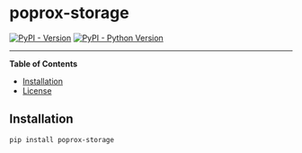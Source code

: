 # poprox-storage

[![PyPI - Version](https://img.shields.io/pypi/v/poprox-storage.svg)](https://pypi.org/project/poprox-storage)
[![PyPI - Python Version](https://img.shields.io/pypi/pyversions/poprox-storage.svg)](https://pypi.org/project/poprox-storage)

-----

**Table of Contents**

- [Installation](#installation)
- [License](#license)

## Installation

```console
pip install poprox-storage
```

